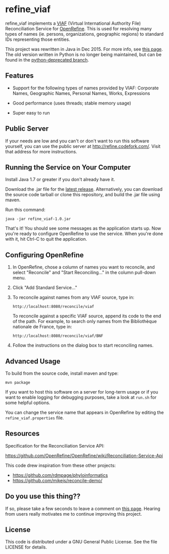 
refine_viaf
===========

refine_viaf implements a [VIAF](http://viaf.org) (Virtual
International Authority File) Reconciliation Service for
[OpenRefine](http://openrefine.org). This is used for resolving many
types of names (ie. persons, organizations, geographic regions) to
standard IDs representing those entities.

This project was rewritten in Java in Dec 2015. For more info, see
[this page](http://codefork.com/blog/index.php/2015/12/10/a-major-update-to-refine-viaf/). The
old version written in Python is no longer being maintained, but can
be found in the
[python-deprecated branch](https://github.com/codeforkjeff/refine_viaf/tree/python-deprecated).

Features
--------

* Support for the following types of names provided by VIAF: Corporate
  Names, Geographic Names, Personal Names, Works, Expressions

* Good performance (uses threads; stable memory usage)

* Super easy to run

Public Server
-------------

If your needs are low and you can't or don't want to run this software
yourself, you can use the public server at
<http://refine.codefork.com/>. Visit that address for more
instructions.

Running the Service on Your Computer
------------------------------------

Install Java 1.7 or greater if you don't already have it.

Download the .jar file for the
[latest release](https://github.com/codeforkjeff/refine_viaf/releases). Alternatively,
you can download the source code tarball or clone this repository, and
build the .jar file using maven.

Run this command:

```
java -jar refine_viaf-1.0.jar
```

That's it! You should see some messages as the application starts
up. Now you're ready to configure OpenRefine to use the service. When
you're done with it, hit Ctrl-C to quit the application.

Configuring OpenRefine
----------------------

1. In OpenRefine, chose a column of names you want to reconcile, and
   select "Reconcile" and "Start Reconciling..." in the column
   pull-down menu.

2. Click "Add Standard Service..."

3. To reconcile against names from any VIAF source, type in:

    ```
    http://localhost:8080/reconcile/viaf
    ```

    To reconcile against a specific VIAF source, append its code to
    the end of the path. For example, to search only names from the
    Bibliothèque nationale de France, type in:
    
    ```
    http://localhost:8080/reconcile/viaf/BNF
    ```

4. Follow the instructions on the dialog box to start reconciling
   names.

Advanced Usage
--------------

To build from the source code, install maven and type:

```
mvn package
```

If you want to host this software on a server for long-term usage or
if you want to enable logging for debugging purposes, take a look at
`run.sh` for some helpful options.

You can change the service name that appears in OpenRefine by editing
the `refine_viaf.properties` file.

Resources
---------

Specification for the Reconciliation Service API:

https://github.com/OpenRefine/OpenRefine/wiki/Reconciliation-Service-Api

This code drew inspiration from these other projects:

* https://github.com/rdmpage/phyloinformatics
* https://github.com/mikejs/reconcile-demo/

Do you use this thing??
-----------------------

If so, please take a few seconds to leave a comment on
[this page](http://codefork.com/blog/index.php/2015/12/10/a-major-update-to-refine-viaf/). Hearing
from users really motivates me to continue improving this project.

License
-------

This code is distributed under a GNU General Public License. See the
file LICENSE for details.
